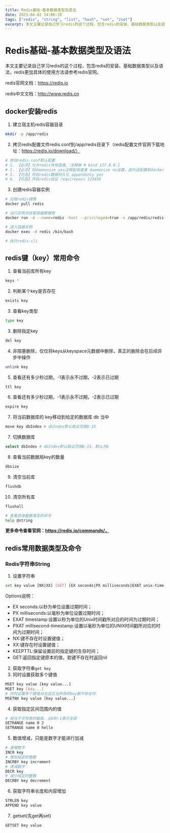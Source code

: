 ```yaml
---
title: Redis基础-基本数据类型及语法
date: 2023-04-02 14:06:18
tags: ["redis", "string", "list", "hash", "set", "zset"]
excerpt: 本文主要记录自己学习redis的这个过程，包含redis的安装、基础数据类型以及语法，redis更加具体的使用方法请参考redis官网。
---
```


# Redis基础-基本数据类型及语法
本文主要记录自己学习redis的这个过程，包含redis的安装、基础数据类型以及语法，redis更加具体的使用方法请参考redis官网。

redis官网文档：https://redis.io

redis中文文档：http://www.redis.cn

## docker安装redis
1. 建立宿主机redis容器目录
```bash
mkdir -p /app/redis
```
2. 拷贝redis配置文件redis.conf到/app/redis目录下（redis配置文件官网下载地址：https://redis.io/download/）
```bash
# 修改redis.conf默认配置
# 1. 【必须】允许redis外地连接, 注释掉 # bind 127.0.0.1
# 2. 【必须】将daemonize yes注释起来或者 daemonize no设置，因为该配置和docker run中-d参数冲突，会导致容器一直启动失败
# 3. 【可选】开启redis数据持久化 appendonly yes 
# 4. 【可选】开启redis验证 requirepass 123456
```
3. 创建redis容器实例
```bash
# 拉取redis镜像
docker pull redis

# 运行实例并挂载容器数据卷
docker run -d --name=redis -host --privileged=true -v /app/redis/redis.conf:/etc/redis/redis.conf -v /app/redis/data:/data redis redis-server /etc/redis/redis.conf

# 进入容器实例
docker exec -d redis /bin/bash

# 执行redis-cli
```
## redis键（key）常用命令
1. 查看当前库所有key
```bash
keys *
```
2. 判断某个key是否存在
```bash
exists key
```
3. 查看key类型
```bash
type key
```
3. 删除指定key
```bash
del key
```
4. 非阻塞删除，仅仅将keys从keyspace元数据中删除，真正的删除会在后续异步中操作
```bash
unlink key
```
5. 查看还有多少秒过期，-1表示永不过期，-2表示已过期
```bash
ttl key
```
6. 查看还有多少秒过期，-1表示永不过期，-2表示已过期
```bash
expire key
```

7. 将当前数据库的 key移动到给定的数据库 db 当中
```bash
move key dbIndex # dbIndex默认取证范围0-15
```
7. 切换数据库
```bash
select dbIndex # dbIndex默认取证范围0-15，默认为0
```
8. 查看当前数据局key的数量
```bash
dbsize
```
9. 清空当前库
```bash
flushdb
```
10. 清空所有库
```bash
flushall
```
```bash
# 查看具体数据类型的命令
help @string 
```
**更多命令查看官网：https://redis.io/commands/，**


## redis常用数据类型及命令
### Redis字符串String
1. 设置字符串
```bash
set key value [NX|XX] [GET] [EX seconds|PX milliseconds|EXAT unix-time-seconds|PXAT unix-time-milliseconds|KEEPTTL]
```
Options说明：
- EX seconds:以秒为单位设置过期时间；
- PX milliseconds:以毫秒为单位设置过期时间；
- EXAT timestamp:设置以秒为单位的Unix时间戳所对应的时间为过期时间；
- PXAT millisecond-timestamp:设置以毫秒为单位的UNIX时间戳所对应的时间为过期时间；
- NX:键不存在时设置键值；
- XX:键存在时设置键值；
- KEEPTTL:保留设置前的指定键的生存时间；
- GET:返回指定键原本的值，若键不存在时返回nil

2. 获取字符串`get key`
3. 同时设置获取多个键值
```bash
MSET key value [key value...]
MGET key [key...]
# 同时设置多个键值对当且仅当所有的key都不存在时
MSETNX key value [key value...]
```
4. 获取指定区间范围内的值
```bash
# 相当于字符串的截取，从0到-1表示全部
GETRANGE name 0 2
SETRANGE name 0 hello
```
5. 数值增减，只能是数字才能进行加减
```bash
# 递增数字
INCR key
# 增加指定的整数
INCRBY key increment
# 递减数字
DECR key
# 减少指定的整数
DECRBY key decrement
```
6. 获取字符串长度和内容增加
```bash
STRLEN key
APPEND key value
```
7. getset(先get再set)
```bash
GETSET key value
```

















































